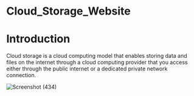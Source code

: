 # Cloud_Storage_Website 


# Introduction


Cloud storage is a cloud computing model that enables storing data and files on the internet through a cloud computing provider that you access either through the public internet or a dedicated private network connection.



![Screenshot (434)](https://user-images.githubusercontent.com/74112721/210043025-aa5ef40d-5792-431d-8450-1221ff8b9e9b.png)
